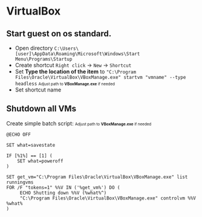 # VirtualBox

## Start guest on os standard.

+ Open directory
`C:\Users\[user]\AppData\Roaming\Microsoft\Windows\Start Menu\Programs\Startup`
+ Create shortcut
  `Right click` -> `New` -> `Shortcut`
+ Set **Type the location of the item** to
`"C:\Program Files\Oracle\VirtualBox\VBoxManage.exe" startvm "vmname" --type headless`
  <font size="1">Adjust path to **VBoxManage.exe** if needed</font>
+ Set shortcut name

## Shutdown all VMs

Create simple batch script:
<font size="1">Adjust path to **VBoxManage.exe** if needed</font>
```batch
@ECHO OFF

SET what=savestate

IF [%1%] == [1] (
    SET what=poweroff
)

SET get_vm="C:\Program Files\Oracle\VirtualBox\VBoxManage.exe" list runningvms
FOR /F "tokens=1" %%V IN ('%get_vm%') DO (
     ECHO Shutting down %%V (%what%^)
     "C:\Program Files\Oracle\VirtualBox\VBoxManage.exe" controlvm %%V %what%
)
```